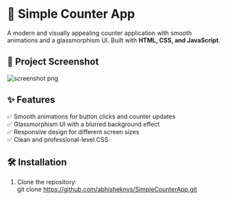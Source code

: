 # 🚀 Simple Counter App  

A modern and visually appealing counter application with smooth animations and a glassmorphism UI. Built with **HTML, CSS, and JavaScript**.  

## 🎨 Project Screenshot  
 ![screenshot png](https://github.com/user-attachments/assets/06c25de4-b45a-4f69-93b5-7ba521d2079c)


## ✨ Features  
✅ Smooth animations for button clicks and counter updates  
✅ Glassmorphism UI with a blurred background effect  
✅ Responsive design for different screen sizes  
✅ Clean and professional-level CSS  

## 🛠 Installation  

1. Clone the repository:  
   git clone https://github.com/abhisheknys/SimpleCounterApp.git

